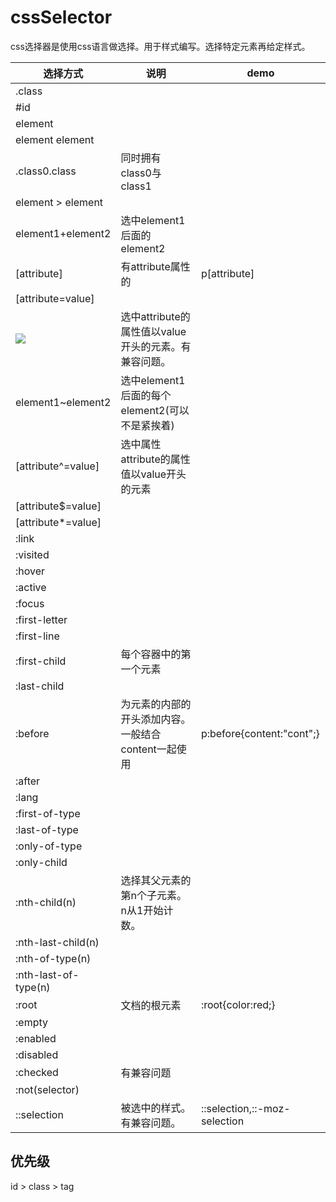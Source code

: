 # cssSelector
css选择器是使用css语言做选择。用于样式编写。选择特定元素再给定样式。  

|选择方式|说明|demo|
|-|-|-|
|.class|||
|#id|||
|element|||
|element element|||
|.class0.class|同时拥有class0与class1||
|element > element|||
|element1+element2|选中element1后面的element2||
|[attribute\]|有attribute属性的|p[attribute\]|
|[attribute=value\]|||
|![](./image/cssSelector0.png)|选中attribute的属性值以value开头的元素。有兼容问题。||
|element1~element2|选中element1后面的每个element2(可以不是紧挨着)||
|[attribute^=value\]|选中属性attribute的属性值以value开头的元素||
|[attribute$=value\]|||
|[attribute*=value\]|||
|:link|||
|:visited|||
|:hover|||
|:active|||
|:focus|||
|:first-letter|||
|:first-line|||
|:first-child|每个容器中的第一个元素||
|:last-child|||
|:before|为元素的内部的开头添加内容。一般结合content一起使用|p:before{content:"cont";}|
|:after|||
|:lang|||
|:first-of-type|||
|:last-of-type|||
|:only-of-type|||
|:only-child|||
|:nth-child(n)|选择其父元素的第n个子元素。n从1开始计数。||
|:nth-last-child(n)|||
|:nth-of-type(n)|||
|:nth-last-of-type(n)|||
|:root|文档的根元素|:root{color:red;}|
|:empty|||
|:enabled|||
|:disabled|||
|:checked|有兼容问题||
|:not(selector)|||
|::selection|被选中的样式。有兼容问题。|::selection,::-moz-selection|

## 优先级

id > class > tag
